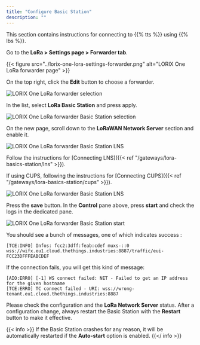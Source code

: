```yaml
---
title: "Configure Basic Station"
description: ""
---
```


This section contains instructions for connecting to {{% tts %}} using {{% lbs %}}.

<!--more-->

Go to the **LoRa > Settings page > Forwarder tab**.

{{< figure src="../lorix-one-lora-settings-forwarder.png" alt="LORIX One LoRa forwarder page" >}}

On the top right, click the **Edit** button to choose a forwarder.

![LORIX One LoRa forwarder selection](../lorix-one-lora-settings-forwarder-change-list.png "LORIX One LoRa forwarder selection")

In the list, select **LoRa Basic Station** and press apply.

![LORIX One LoRa forwarder Basic Station selection](../lorix-one-lora-settings-forwarder-change-bs.png "LORIX One LoRa forwarder Basic Station selection")

On the new page, scroll down to the **LoRaWAN Network Server** section and enable it.

![LORIX One LoRa forwarder Basic Station LNS](../lorix-one-lora-settings-bs.png "LORIX One LoRa forwarder Basic Station LNS")

Follow the instructions for [Connecting LNS]({{< ref "/gateways/lora-basics-station/lns" >}}).

If using CUPS, following the instructions for [Connecting CUPS]({{< ref "/gateways/lora-basics-station/cups" >}}).

![LORIX One LoRa forwarder Basic Station LNS](../lorix-one-lora-settings-bs-lns.png "LORIX One LoRa forwarder Basic Station LNS")

Press the **save** button. In the **Control** pane above, press **start** and check the logs in the dedicated pane.

![LORIX One LoRa forwarder Basic Station start](../lorix-one-lora-settings-bs-control-logs.png "LORIX One LoRa forwarder Basic Station start")

You should see a bunch of messages, one of which indicates success :

```log
[TCE:INFO] Infos: fcc2:3dff:feab:cdef muxs-::0 wss://wifx.eu1.cloud.thethings.industries:8887/traffic/eui-FCC23DFFFEABCDEF
```

If the connection fails, you will get this kind of message:

```log
[AIO:ERRO] [-1] WS connect failed: NET - Failed to get an IP address for the given hostname
[TCE:ERRO] TC connect failed - URI: wss://wrong-tenant.eu1.cloud.thethings.industries:8887
```

Please check the configuration and the **LoRa Network Server** status. After a configuration change, always restart the Basic Station with the **Restart** button to make it effective.

{{< info >}} If the Basic Station crashes for any reason, it will be automatically restarted if the **Auto-start** option is enabled. {{</ info >}}
